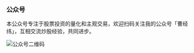 ### 公众号
本公众号专注于股票投资的量化和主观交易，欢迎扫码关注我的公众号「曹经纬」，互相交流炒股经验，共同进步。

![公众号二维码](https://img-blog.csdnimg.cn/20210912010958341.png)
